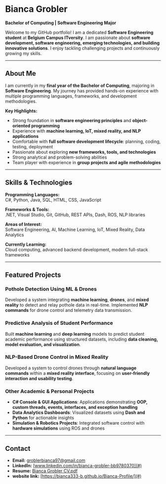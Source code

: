 # Bianca Grobler
**Bachelor of Computing | Software Engineering Major**

Welcome to my GitHub portfolio! I am a dedicated **Software Engineering student** at **Belgium Campus ITversity**. I am passionate about **software development, software engineering, emerging technologies, and building innovative solutions**. I enjoy tackling challenging projects and continuously growing my skills.

---

## About Me

I am currently in my **final year of the Bachelor of Computing**, majoring in **Software Engineering**. My journey has provided hands-on experience with multiple programming languages, frameworks, and development methodologies.  

**Key Highlights:**
- Strong foundation in **software engineering principles** and **object-oriented programming**  
- Experience with **machine learning, IoT, mixed reality, and NLP applications**  
- Comfortable with **full software development lifecycle**: planning, coding, testing, deployment  
- Passionate about exploring **new frameworks, tools, and technologies**  
- Strong analytical and problem-solving abilities  
- Team player with experience in **group projects and agile methodologies**

---

## Skills & Technologies

**Programming Languages:**  
C#, Python, Java, SQL, HTML, CSS, JavaScript  

**Frameworks & Tools:**  
.NET, Visual Studio, Git, GitHub, REST APIs, Dash, ROS, NLP libraries  

**Areas of Interest:**  
Software Engineering, AI, Machine Learning, IoT, Mixed Reality, Data Analytics  

**Currently Learning:**  
Cloud computing, advanced backend development, modern full-stack frameworks

---

## Featured Projects

### Pothole Detection Using ML & Drones
Developed a system integrating **machine learning**, **drones**, and **mixed reality** to detect and relay pothole data in real-time. Implemented **NLP commands** for drone control and telemetry data transmission.  


### Predictive Analysis of Student Performance
Built **machine learning** and **deep learning** models to predict student academic performance using structured datasets, including **data cleaning, model evaluation, and visualization**.  


### NLP-Based Drone Control in Mixed Reality
Developed a system to control drones through **natural language commands** within a **mixed reality interface**, focusing on **user-friendly interaction and usability testing**.  


### Other Academic & Personal Projects
- **C# Console & GUI Applications**: Applications demonstrating **OOP, custom threads, events, interfaces, and exception handling**  
- **Data Analytics Dashboards**: Visualized datasets using **Dash and Python** for actionable insights  
- **Simulation & Robotics Projects**: Integrated software control with **hardware simulations** using ROS and drones  

---

## Contact

- **Email:** groblerbianca97@gmail.com  
- **LinkedIn:** [www.linkedin.com/in/bianca-grobler-bb9780370](#)  
- **Resume:** [Bianca Grobler CV.pdf](https://github.com/user-attachments/files/22137371/Bianca.Grobler.CV.pdf)
- **website link:** [https://bianca333-b.github.io/Bianca-Profile/](#)
  
